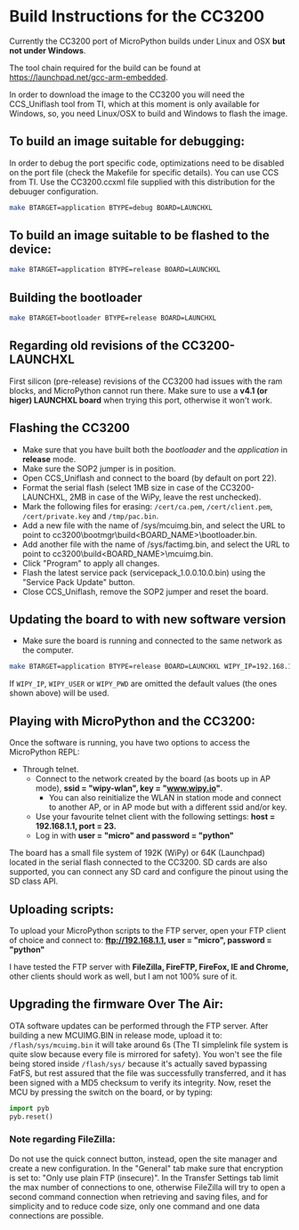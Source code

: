 # Build Instructions for the CC3200

Currently the CC3200 port of MicroPython builds under Linux and OSX **but not under Windows**.

The tool chain required for the build can be found at <https://launchpad.net/gcc-arm-embedded>.

In order to download the image to the CC3200 you will need the CCS_Uniflash tool from TI, which at this 
moment is only available for Windows, so, you need Linux/OSX to build and Windows to flash the image.

## To build an image suitable for debugging:

In order to debug the port specific code, optimizations need to be disabled on the 
port file (check the Makefile for specific details). You can use CCS from TI.
Use the CC3200.ccxml file supplied with this distribution for the debuuger configuration. 
```bash
make BTARGET=application BTYPE=debug BOARD=LAUNCHXL
```
## To build an image suitable to be flashed to the device:
```bash
make BTARGET=application BTYPE=release BOARD=LAUNCHXL
```
## Building the bootloader
```bash
make BTARGET=bootloader BTYPE=release BOARD=LAUNCHXL
```

## Regarding old revisions of the CC3200-LAUNCHXL
First silicon (pre-release) revisions of the CC3200 had issues with the ram blocks, and MicroPython cannot run
there. Make sure to use a **v4.1 (or higer) LAUNCHXL board** when trying this port, otherwise it won't work.

## Flashing the CC3200
- Make sure that you have built both the *bootloader* and the *application* in **release** mode.
- Make sure the SOP2 jumper is in position.
- Open CCS_Uniflash and connect to the board (by default on port 22). 
- Format the serial flash (select 1MB size in case of the CC3200-LAUNCHXL, 2MB in case of the WiPy, leave the rest unchecked).
- Mark the following files for erasing: `/cert/ca.pem`, `/cert/client.pem`, `/cert/private.key` and `/tmp/pac.bin`.
- Add a new file with the name of /sys/mcuimg.bin, and select the URL to point to cc3200\bootmgr\build\<BOARD_NAME>\bootloader.bin.
- Add another file with the name of /sys/factimg.bin, and select the URL to point to cc3200\build\<BOARD_NAME>\mcuimg.bin.
- Click "Program" to apply all changes.
- Flash the latest service pack (servicepack_1.0.0.10.0.bin) using the "Service Pack Update" button.
- Close CCS_Uniflash, remove the SOP2 jumper and reset the board.

## Updating the board to with new software version
- Make sure the board is running and connected to the same network as the computer.

```bash
make BTARGET=application BTYPE=release BOARD=LAUNCHXL WIPY_IP=192.168.1.1 WIPY_USER=micro WIPY_PWD=python deploy
```

If `WIPY_IP`, `WIPY_USER` or `WIPY_PWD` are omitted the default values (the ones shown above) will be used.

## Playing with MicroPython and the CC3200:

Once the software is running, you have two options to access the MicroPython REPL:

- Through telnet. 
  * Connect to the network created by the board (as boots up in AP mode), **ssid = "wipy-wlan", key = "www.wipy.io"**.
    * You can also reinitialize the WLAN in station mode and connect to another AP, or in AP mode but with a
      different ssid and/or key.
  * Use your favourite telnet client with the following settings: **host = 192.168.1.1, port = 23.**
  * Log in with **user = "micro" and password = "python"**

The board has a small file system of 192K (WiPy) or 64K (Launchpad) located in the serial flash connected to the CC3200. 
SD cards are also supported, you can connect any SD card and configure the pinout using the SD class API.

## Uploading scripts:

To upload your MicroPython scripts to the FTP server, open your FTP client of choice and connect to:
**ftp://192.168.1.1, user = "micro", password = "python"**

I have tested the FTP server with **FileZilla, FireFTP, FireFox, IE and Chrome,** other clients should work as well, but I am 
not 100% sure of it.

## Upgrading the firmware Over The Air:

OTA software updates can be performed through the FTP server. After building a new MCUIMG.BIN in release mode, upload it to:
`/flash/sys/mcuimg.bin` it will take around 6s (The TI simplelink file system is quite slow because every file is mirrored for
safety). You won't see the file being stored inside `/flash/sys/` because it's actually saved bypassing FatFS, but rest assured that
the file was successfully transferred, and it has been signed with a MD5 checksum to verify its integrity. 
Now, reset the MCU by pressing the switch on the board, or by typing:

```python
import pyb
pyb.reset()
```

### Note regarding FileZilla:

Do not use the quick connect button, instead, open the site manager and create a new configuration. In the "General" tab make 
sure that encryption is set to: "Only use plain FTP (insecure)". In the Transfer Settings tab limit the max number of connections 
to one, otherwise FileZilla will try to open a second command connection when retrieving and saving files, and for simplicity and 
to reduce code size, only one command and one data connections are possible.

